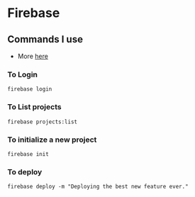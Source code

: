 # Firebase

## Commands I use
- More [here](https://firebase.google.com/docs/cli#install-cli-mac-linux)
### To Login
```
firebase login
```



### To List projects
```
firebase projects:list
```

### To initialize a new project
```
firebase init
```

###  To deploy
```
firebase deploy -m "Deploying the best new feature ever."
```


